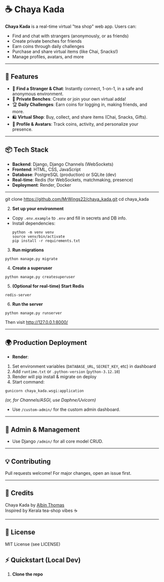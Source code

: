 # ☕️ Chaya Kada

**Chaya Kada** is a real-time virtual "tea shop" web app. Users can:
- Find and chat with strangers (anonymously, or as friends)
- Create private benches for friends
- Earn coins through daily challenges
- Purchase and share virtual items (like Chai, Snacks!)
- Manage profiles, avatars, and more

---

## 🚀 Features

- 🔗 **Find a Stranger & Chat**: Instantly connect, 1-on-1, in a safe and anonymous environment.
- 👥 **Private Benches**: Create or join your own virtual adda!
- 🏆 **Daily Challenges**: Earn coins for logging in, making friends, and more.
- 🛍️ **Virtual Shop**: Buy, collect, and share items (Chai, Snacks, Gifts).
- 🏅 **Profile & Avatars**: Track coins, activity, and personalize your presence.

---

## 📦 Tech Stack

- **Backend**: Django, Django Channels (WebSockets)
- **Frontend**: HTML, CSS, JavaScript
- **Database**: PostgreSQL (production) or SQLite (dev)
- **Real-time**: Redis (for WebSockets, matchmaking, presence)
- **Deployment**: Render, Docker

---
git clone https://github.com/MrWings22/chaya_kada.git
cd chaya_kada

2. **Set up your environment**
- Copy `.env.example` to `.env` and fill in secrets and DB info.
- Install dependencies:
  ```
  python -m venv venv
  source venv/bin/activate
  pip install -r requirements.txt
  ```

3. **Run migrations**
```
python manage.py migrate
```
4. **Create a superuser**
```
python manage.py createsuperuser
```
5. **(Optional for real-time) Start Redis**

`redis-server`

6. **Run the server**
```
python manage.py runserver
```
Then visit http://127.0.0.1:8000/

---

## 🌍 Production Deployment

- **Render**:
1. Set environment variables (`DATABASE_URL`, `SECRET_KEY`, etc) in dashboard
2. Add `runtime.txt` or `.python-version` (`python-3.12.10`)
3. Render will pip install & migrate on deploy
4. Start command:  
  ```
  gunicorn chaya_kada.wsgi:application
  ```
  *(or, for Channels/ASGI, use Daphne/Uvicorn)*

- Use `/custom-admin/` for the custom admin dashboard.

---

## 👤 Admin & Management

- Use Django `/admin/` for all core model CRUD.


---

## 💡 Contributing

Pull requests welcome! For major changes, open an issue first.

---

## 🙏 Credits

Chaya Kada by [Albin Thomas](mailto:albinthomas6210@gmail.com)  
Inspired by Kerala tea-shop vibes ☕️

---

## 📄 License

MIT License (see LICENSE)


## ⚡️ Quickstart (Local Dev)

1. **Clone the repo**
